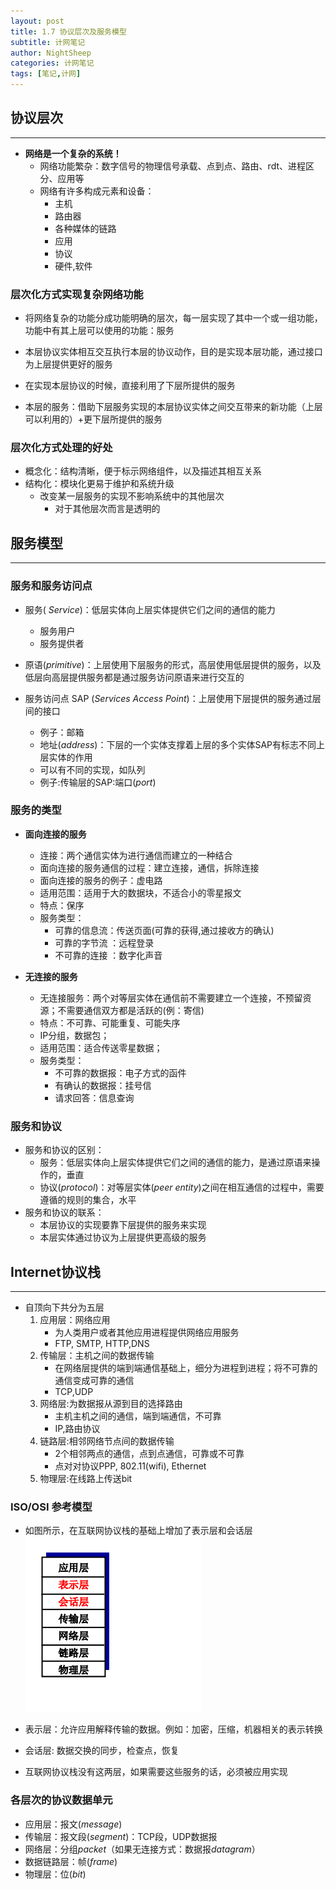 ```yaml
---
layout: post
title: 1.7 协议层次及服务模型
subtitle: 计网笔记
author: NightSheep
categories: 计网笔记
tags: [笔记,计网]
---
```

## 协议层次
---

- **网络是一个复杂的系统！**
	- 网络功能繁杂：数字信号的物理信号承载、点到点、路由、rdt、进程区分、应用等
	- 网络有许多构成元素和设备：
		- 主机
		- 路由器
		- 各种媒体的链路
		- 应用
		- 协议
		- 硬件,软件

### 层次化方式实现复杂网络功能

- 将网络复杂的功能分成功能明确的层次，每一层实现了其中一个或一组功能，功能中有其上层可以使用的功能：服务  
	
- 本层协议实体相互交互执行本层的协议动作，目的是实现本层功能，通过接口为上层提供更好的服务  
	
- 在实现本层协议的时候，直接利用了下层所提供的服务  
	
- 本层的服务：借助下层服务实现的本层协议实体之间交互带来的新功能（上层可以利用的）+更下层所提供的服务

### 层次化方式处理的好处

- 概念化：结构清晰，便于标示网络组件，以及描述其相互关系
- 结构化：模块化更易于维护和系统升级
	- 改变某一层服务的实现不影响系统中的其他层次
		- 对于其他层次而言是透明的

## 服务模型
---

### 服务和服务访问点

- 服务( *Service*)：低层实体向上层实体提供它们之间的通信的能力
	- 服务用户
	- 服务提供者

- 原语(*primitive*)：上层使用下层服务的形式，高层使用低层提供的服务，以及低层向高层提供服务都是通过服务访问原语来进行交互的  

- 服务访问点 SAP (*Services Access Point*)：上层使用下层提供的服务通过层间的接口
	- 例子：邮箱
	- 地址(*address*)：下层的一个实体支撑着上层的多个实体SAP有标志不同上层实体的作用
	- 可以有不同的实现，如队列
	- 例子:传输层的SAP:端口(*port*)

### 服务的类型

- **面向连接的服务**
	- 连接：两个通信实体为进行通信而建立的一种结合
	- 面向连接的服务通信的过程：建立连接，通信，拆除连接
	- 面向连接的服务的例子：虚电路
	- 适用范围：适用于大的数据块，不适合小的零星报文
	- 特点：保序
	- 服务类型：
		- 可靠的信息流：传送页面(可靠的获得,通过接收方的确认)
		- 可靠的字节流 ：远程登录
		- 不可靠的连接 ：数字化声音

- **无连接的服务**
	- 无连接服务：两个对等层实体在通信前不需要建立一个连接，不预留资源；不需要通信双方都是活跃的(例：寄信)
	- 特点：不可靠、可能重复、可能失序
	- IP分组，数据包；
	- 适用范围：适合传送零星数据；
	- 服务类型：
		- 不可靠的数据报：电子方式的函件
		- 有确认的数据报：挂号信
		- 请求回答：信息查询

### 服务和协议

- 服务和协议的区别：
	- 服务：低层实体向上层实体提供它们之间的通信的能力，是通过原语来操作的，垂直
	- 协议(*protocol*)：对等层实体(*peer entity*)之间在相互通信的过程中，需要遵循的规则的集合，水平
- 服务和协议的联系：
	- 本层协议的实现要靠下层提供的服务来实现
	- 本层实体通过协议为上层提供更高级的服务

## Internet协议栈
---

- 自顶向下共分为五层
	1. 应用层：网络应用
		- 为人类用户或者其他应用进程提供网络应用服务
		- FTP, SMTP, HTTP,DNS
	 2. 传输层：主机之间的数据传输
		 - 在网络层提供的端到端通信基础上，细分为进程到进程；将不可靠的通信变成可靠的通信
		 - TCP,UDP
	 3. 网络层:为数据报从源到目的选择路由
		 - 主机主机之间的通信，端到端通信，不可靠
		 - IP,路由协议
	4.  链路层:相邻网络节点间的数据传输
		- 2个相邻两点的通信，点到点通信，可靠或不可靠
		- 点对对协议PPP, 802.11(wifi), Ethernet
	 5. 物理层:在线路上传送bit

### ISO/OSI 参考模型

- 如图所示，在互联网协议栈的基础上增加了表示层和会话层
![ISO/OSI参考模型](/assets/images/Snipaste_2023-09-09_17-57-08.png)

- 表示层：允许应用解释传输的数据。例如：加密，压缩，机器相关的表示转换
- 会话层: 数据交换的同步，检查点，恢复

- 互联网协议栈没有这两层，如果需要这些服务的话，必须被应用实现

### 各层次的协议数据单元

- 应用层：报文(*message*)
- 传输层：报文段(*segment*)：TCP段，UDP数据报
- 网络层：分组*packet*（如果无连接方式：数据报*datagram*）
- 数据链路层：帧(*frame*)
- 物理层：位(*bit*)


